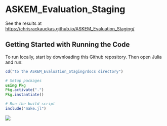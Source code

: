 # ASKEM_Evaluation_Staging

See the results at https://chrisrackauckas.github.io/ASKEM_Evaluation_Staging/

## Getting Started with Running the Code

To run locally, start by downloading this Github repository. Then open Julia and run:

```julia
cd("to the ASKEM_Evaluation_Staging/docs directory")

# Setup packages
using Pkg
Pkg.activate(".") 
Pkg.instantiate()

# Run the build script
include("make.jl")
```

![](https://user-images.githubusercontent.com/1814174/216075828-e7e7289b-1300-483f-bc3d-9bf73820fc33.png)
